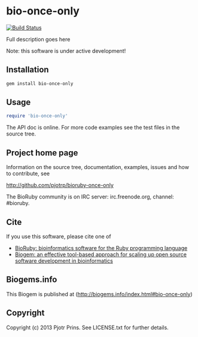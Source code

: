 # bio-once-only

[![Build Status](https://secure.travis-ci.org/pjotrp/bioruby-once-only.png)](http://travis-ci.org/pjotrp/bioruby-once-only)

Full description goes here

Note: this software is under active development!

## Installation

```sh
gem install bio-once-only
```

## Usage

```ruby
require 'bio-once-only'
```

The API doc is online. For more code examples see the test files in
the source tree.
        
## Project home page

Information on the source tree, documentation, examples, issues and
how to contribute, see

  http://github.com/pjotrp/bioruby-once-only

The BioRuby community is on IRC server: irc.freenode.org, channel: #bioruby.

## Cite

If you use this software, please cite one of
  
* [BioRuby: bioinformatics software for the Ruby programming language](http://dx.doi.org/10.1093/bioinformatics/btq475)
* [Biogem: an effective tool-based approach for scaling up open source software development in bioinformatics](http://dx.doi.org/10.1093/bioinformatics/bts080)

## Biogems.info

This Biogem is published at (http://biogems.info/index.html#bio-once-only)

## Copyright

Copyright (c) 2013 Pjotr Prins. See LICENSE.txt for further details.

